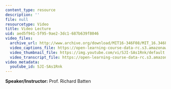 ```yaml
---
content_type: resource
description: ''
file: null
resourcetype: Video
title: Video Lecture
uid: aed5f941-5f95-9ae2-3dc1-687b639f8046
video_files:
  archive_url: http://www.archive.org/download/MIT16-346F08/MIT_16.346F08_A_Funny_Thing_300k.mp4
  video_captions_file: https://open-learning-course-data-rc.s3.amazonaws.com/16-346-astrodynamics-fall-2008/4eaf8eada19258f49597bde37f262b06_SJI-SAs1Rnk.vtt
  video_thumbnail_file: https://img.youtube.com/vi/SJI-SAs1Rnk/default.jpg
  video_transcript_file: https://open-learning-course-data-rc.s3.amazonaws.com/16-346-astrodynamics-fall-2008/02f8efa721aeb5aa85bcbc9ba344a4f5_SJI-SAs1Rnk.pdf
video_metadata:
  youtube_id: SJI-SAs1Rnk
---
```


**Speaker/Instructor:** Prof. Richard Batten
